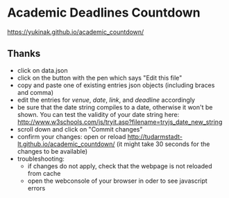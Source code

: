 # Academic Deadlines Countdown
https://yukinak.github.io/academic_countdown/

## Thanks

  - click on data.json
  - click on the button with the pen which says "Edit this file"
  - copy and paste one of existing entries json objects (including braces and comma)
  - edit the entries for _venue_, _date_, _link_, and _deadline_ accordingly
  - be sure that the date string compiles to a date, otherwise it won't be shown. You can test the validity of your date string here: http://www.w3schools.com/js/tryit.asp?filename=tryjs_date_new_string
  - scroll down and click on "Commit changes"
  - confirm your changes: open or reload http://tudarmstadt-lt.github.io/academic_countdown/ (it might take 30 seconds for the changes to be available)
  - troubleshooting:
     - if changes do not apply, check that the webpage is not reloaded from cache
     - open the webconsole of your browser in oder to see javascript errors
